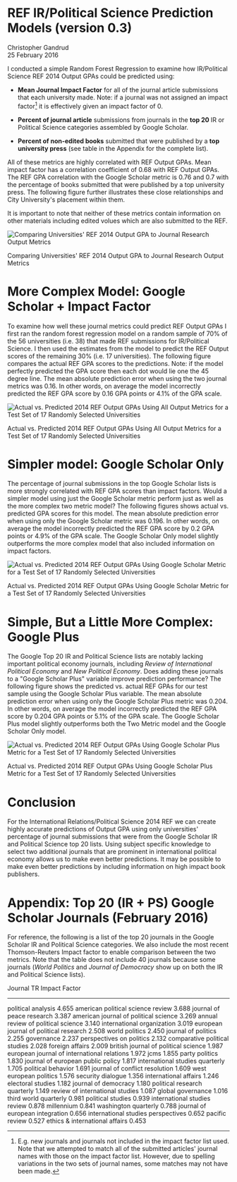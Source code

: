 # REF IR/Political Science Prediction Models (version 0.3)
Christopher Gandrud  
25 February 2016  



I conducted a simple Random Forest Regression to examine how IR/Political Science REF 2014 Output GPAs could be predicted using:

- **Mean Journal Impact Factor** for all of the journal article submissions that each university made. Note: if a journal was not assigned an impact factor[^impact_caveat] it is effectively given an impact factor of 0.

- **Percent of journal article** submissions from journals in the **top 20** IR or Political Science categories assembled by Google Scholar.

- **Percent of non-edited books** submitted that were published by a **top university press** (see table in the Appendix for the complete list).

All of these metrics are highly correlated with REF Output GPAs. Mean impact factor has a correlation coefficient of 0.68 with REF Output GPAs. The REF GPA correlation with the Google Scholar metric is 0.76 and 0.7 with the percentage of books submitted that were published by a top university press. The following figure further illustrates these close relationships and City University's placement within them. 

It is important to note that neither of these metrics contain information on other materials including edited volues which are also submitted to the REF.

<div class="figure">
<img src="README_files/figure-html/descript-1.png" alt="Comparing Universities' REF 2014 Output GPA to Journal Research Output Metrics"  />
<p class="caption">Comparing Universities' REF 2014 Output GPA to Journal Research Output Metrics</p>
</div>

# More Complex Model: Google Scholar + Impact Factor

To examine how well these journal metrics could predict REF Output GPAs I first ran the random forest regression model on a random sample of 70% of the 56 universities (i.e. 38) that made REF submissions for IR/Political Science. I then used the estimates from the model to predict the REF Output scores of the remaining 30% (i.e. 17 universities). The following figure compares the actual REF GPA scores to the predictions. Note: if the model perfectly predicted the GPA score then each dot would lie one the 45 degree line. The mean absolute prediction error when using the two journal metrics was 0.16. In other words, on average the model incorrectly predicted the REF GPA score by 0.16 GPA points or 4.1% of the GPA scale.

<div class="figure">
<img src="README_files/figure-html/unnamed-chunk-1-1.png" alt="Actual vs. Predicted 2014 REF Output GPAs Using All Output Metrics for a Test Set of 17 Randomly Selected Universities"  />
<p class="caption">Actual vs. Predicted 2014 REF Output GPAs Using All Output Metrics for a Test Set of 17 Randomly Selected Universities</p>
</div>

# Simpler model: Google Scholar Only



The percentage of journal submissions in the top Google Scholar lists is more strongly correlated with REF GPA scores than impact factors. Would a simpler model using just the Google Scholar metric perform just as well as the more complex two metric model? The following figures shows actual vs. predicted GPA scores for this model. The mean absolute prediction error when using only the Google Scholar metric was 0.196. In other words, on average the model incorrectly predicted the REF GPA score by 0.2 GPA points or 4.9% of the GPA scale. The Google Scholar Only model slightly outperforms the more complex model that also included information on impact factors.

<div class="figure">
<img src="README_files/figure-html/unnamed-chunk-3-1.png" alt="Actual vs. Predicted 2014 REF Output GPAs Using Google Scholar Metric for a Test Set of 17 Randomly Selected Universities"  />
<p class="caption">Actual vs. Predicted 2014 REF Output GPAs Using Google Scholar Metric for a Test Set of 17 Randomly Selected Universities</p>
</div>


# Simple, But a Little More Complex: Google Plus

The Google Top 20 IR and Political Science lists are notably lacking important political economy journals, including *Review of International Political Economy* and *New Political Economy*. Does adding these journals to a "Google Scholar Plus" variable improve prediction performance? The following figure shows the predicted vs. actual REF GPAs for our test sample using the Google Scholar Plus variable. The mean absolute prediction error when using only the Google Scholar Plus metric was 0.204. In other words, on average the model incorrectly predicted the REF GPA score by 0.204 GPA points or 5.1% of the GPA scale. The Google Scholar Plus model slightly outperforms both the Two Metric model and the Google Scholar Only model.

<div class="figure">
<img src="README_files/figure-html/unnamed-chunk-4-1.png" alt="Actual vs. Predicted 2014 REF Output GPAs Using Google Scholar Plus Metric for a Test Set of 17 Randomly Selected Universities"  />
<p class="caption">Actual vs. Predicted 2014 REF Output GPAs Using Google Scholar Plus Metric for a Test Set of 17 Randomly Selected Universities</p>
</div>


# Conclusion

For the International Relations/Political Science 2014 REF we can create highly accurate predictions of Output GPA using only universities' percentage of journal submissions that were from the Google Scholar IR and Political Science top 20 lists. Using subject specific knowledge to select two additional journals that are prominent in international political economy allows us to make even better predictions. It may be possible to make even better predictions by including information on high impact book publishers. 

# Appendix: Top 20 (IR + PS) Google Scholar Journals (February 2016)

For reference, the following is a list of the top 20 journals in the Google Scholar IR and Political Science categories. We also include the most recent Thomson-Reuters Impact factor to enable comparison between the two metrics. Note that the table does not include 40 journals because some journals (*World Politics* and *Journal of Democracy* show up on both the IR and Political Science lists).


Journal                                        TR Impact Factor
--------------------------------------------  -----------------
political analysis                                        4.655
american political science review                         3.688
journal of peace research                                 3.387
american journal of political science                     3.269
annual review of political science                        3.140
international organization                                3.019
european journal of political research                    2.508
world politics                                            2.450
journal of politics                                       2.255
governance                                                2.237
perspectives on politics                                  2.132
comparative political studies                             2.028
foreign affairs                                           2.009
british journal of political science                      1.987
european journal of international relations               1.972
jcms                                                      1.855
party politics                                            1.830
journal of european public policy                         1.817
international studies quarterly                           1.705
political behavior                                        1.691
journal of conflict resolution                            1.609
west european politics                                    1.576
security dialogue                                         1.356
international affairs                                     1.246
electoral studies                                         1.182
journal of democracy                                      1.180
political research quarterly                              1.149
review of international studies                           1.087
global governance                                         1.016
third world quarterly                                     0.981
political studies                                         0.939
international studies review                              0.878
millennium                                                0.841
washington quarterly                                      0.788
journal of european integration                           0.656
international studies perspectives                        0.652
pacific review                                            0.527
ethics & international affairs                            0.453


[^impact_caveat]: E.g. new journals and journals not included in the impact factor list used. Note that we attempted to match all of the submitted articles' journal names with those on the impact factor list. However, due to spelling  variations in the two sets of journal names, some matches may not have been made.

[^HEFCE]: <http://www.dcscience.net/2015_metrictideS2.pdf>
